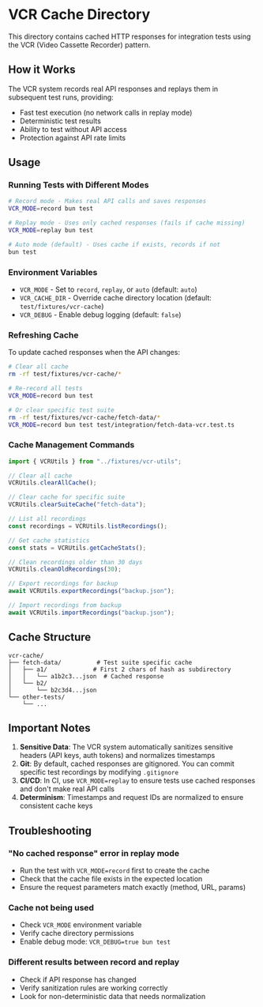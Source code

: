 # VCR Cache Directory

This directory contains cached HTTP responses for integration tests using the VCR (Video Cassette Recorder) pattern.

## How it Works

The VCR system records real API responses and replays them in subsequent test runs, providing:
- Fast test execution (no network calls in replay mode)
- Deterministic test results
- Ability to test without API access
- Protection against API rate limits

## Usage

### Running Tests with Different Modes

```bash
# Record mode - Makes real API calls and saves responses
VCR_MODE=record bun test

# Replay mode - Uses only cached responses (fails if cache missing)
VCR_MODE=replay bun test

# Auto mode (default) - Uses cache if exists, records if not
bun test
```

### Environment Variables

- `VCR_MODE` - Set to `record`, `replay`, or `auto` (default: `auto`)
- `VCR_CACHE_DIR` - Override cache directory location (default: `test/fixtures/vcr-cache`)
- `VCR_DEBUG` - Enable debug logging (default: `false`)

### Refreshing Cache

To update cached responses when the API changes:

```bash
# Clear all cache
rm -rf test/fixtures/vcr-cache/*

# Re-record all tests
VCR_MODE=record bun test

# Or clear specific test suite
rm -rf test/fixtures/vcr-cache/fetch-data/*
VCR_MODE=record bun test test/integration/fetch-data-vcr.test.ts
```

### Cache Management Commands

```typescript
import { VCRUtils } from "../fixtures/vcr-utils";

// Clear all cache
VCRUtils.clearAllCache();

// Clear cache for specific suite
VCRUtils.clearSuiteCache("fetch-data");

// List all recordings
const recordings = VCRUtils.listRecordings();

// Get cache statistics
const stats = VCRUtils.getCacheStats();

// Clean recordings older than 30 days
VCRUtils.cleanOldRecordings(30);

// Export recordings for backup
await VCRUtils.exportRecordings("backup.json");

// Import recordings from backup
await VCRUtils.importRecordings("backup.json");
```

## Cache Structure

```
vcr-cache/
├── fetch-data/          # Test suite specific cache
│   ├── a1/             # First 2 chars of hash as subdirectory
│   │   └── a1b2c3...json  # Cached response
│   └── b2/
│       └── b2c3d4...json
└── other-tests/
    └── ...
```

## Important Notes

1. **Sensitive Data**: The VCR system automatically sanitizes sensitive headers (API keys, auth tokens) and normalizes timestamps
2. **Git**: By default, cached responses are gitignored. You can commit specific test recordings by modifying `.gitignore`
3. **CI/CD**: In CI, use `VCR_MODE=replay` to ensure tests use cached responses and don't make real API calls
4. **Determinism**: Timestamps and request IDs are normalized to ensure consistent cache keys

## Troubleshooting

### "No cached response" error in replay mode
- Run the test with `VCR_MODE=record` first to create the cache
- Check that the cache file exists in the expected location
- Ensure the request parameters match exactly (method, URL, params)

### Cache not being used
- Check `VCR_MODE` environment variable
- Verify cache directory permissions
- Enable debug mode: `VCR_DEBUG=true bun test`

### Different results between record and replay
- Check if API response has changed
- Verify sanitization rules are working correctly
- Look for non-deterministic data that needs normalization